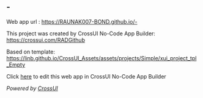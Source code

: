 ## -
Web app url : https://RAUNAK007-BOND.github.io/-

This project was created by CrossUI No-Code App Builder: https://crossui.com/RADGithub

Based on template: https://linb.github.io/CrossUI_Assets/assets/projects/Simple/xui_project_tpl_Empty

Click [here](https://crossui.com/RADGithub/#!from=github&owner=RAUNAK007-BOND&repo=-) to edit this web app in CrossUI No-Code App Builder

<i>Powered by [CrossUI](https://crossui.com)</i>
